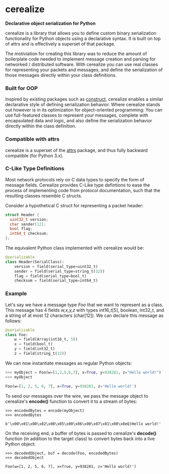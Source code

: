 # cerealize 
**Declarative object serialization for Python**

cerealize is a library that allows you to define custom binary serialization functionality for Python objects using a declarative syntax.  It is built on top of attrs and is effectively a superset of that package.

The motiviation for creating this library was to reduce the amount of boilerplate code needed to implement message creation and parsing for networked / distributed software.  With cerealize you can use real classes for representing your packets and messages, and define the serialization of those messages directly within your class definitions.

### Built for OOP
Inspired by existing packages such as [construct](https://github.com/construct/construct), cerealize enables a similar declarative style of defining serialization behavior.  Where cerealize stands out however is in its optimization for object-oriented programming: You can use full-featured classes to represent your messages, complete with encapsulated data and logic, and also define the serialization behavior directly within the class definition.  

### Compatible with attrs
cerealize is a superset of the [attrs](https://github.com/python-attrs/attrs) package, and thus fully backward compatible (for Python 3.x).  

### C-Like Type Definitions

Most network protocols rely on C data types to specify the form of message fields.  Cerealize provides C-Like type defintions to ease the process of implementing code from protocol documentation, such that the resulting classes resemble C structs.

Consider a hypothetical C struct for representing a packet header:
```c
struct Header {
  uint32_t version;
  char sender[12];
  bool flag;
  int64_t checksum;
};

```

The equivalent Python class implemented with cerealize would be:
```python
@serializable
class Header(SerialClass):
    version = field(serial_type=uint32_t)
    sender = field(serial_type=string_t(12))
    flag = field(serial_type=bool_t)
    checksum = field(serial_type=int64_t)
```


### Example

Let's say we have a message type *Foo* that we want to represent as a class.  This message has 4 fields *w,x,y,z* with types int16_t\[5\], boolean, int32_t, and a string of at most 12 characters (char\[12\]).  We can declare this message as follows:

```python
@serializable
class Foo:
    w = field(Array(int16_t, 5))
    x = field(bool_t)
    y = field(int32_t)
    z = field(string_t(12))
```

We can now instantiate messages as regular Python objects:
```python
>>> myObject = Foo(w=[1,2,5,6,7], x=True, y=938281, z="Hello world!")
>>> myObject

Foo(w=[1, 2, 5, 6, 7], x=True, y=938281, z='Hello world!')
```

To send our messages over the wire, we pass the message object to cerealize's **encode()** function to convert it to a stream of bytes:

```
>>> encodedBytes = encode(myObject)
>>> encodedBytes

b'\x00\x01\x00\x02\x00\x05\x00\x06\x00\x07\x01\x00\x0eQ)Hello world!'
```

On the receiving end, a buffer of bytes is passed to cerealize's **decode()** function (in addition to the target class) to convert bytes back into a live Python object:

```
>>> decodedObject, buf = decode(Foo, encodedBytes)
>>> decodedObject

Foo(w=[1, 2, 5, 6, 7], x=True, y=938281, z='Hello world!')
```
